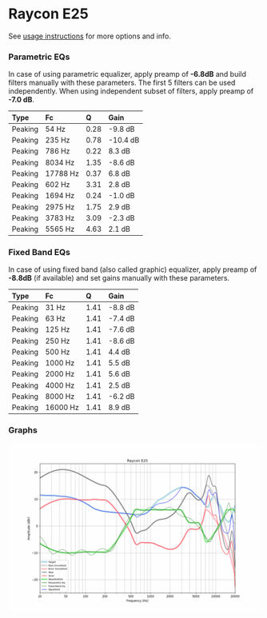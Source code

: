 # Raycon E25
See [usage instructions](https://github.com/jaakkopasanen/AutoEq#usage) for more options and info.

### Parametric EQs
In case of using parametric equalizer, apply preamp of **-6.8dB** and build filters manually
with these parameters. The first 5 filters can be used independently.
When using independent subset of filters, apply preamp of **-7.0 dB**.

| Type    | Fc       |    Q | Gain     |
|:--------|:---------|:-----|:---------|
| Peaking | 54 Hz    | 0.28 | -9.8 dB  |
| Peaking | 235 Hz   | 0.78 | -10.4 dB |
| Peaking | 786 Hz   | 0.22 | 8.3 dB   |
| Peaking | 8034 Hz  | 1.35 | -8.6 dB  |
| Peaking | 17788 Hz | 0.37 | 6.8 dB   |
| Peaking | 602 Hz   | 3.31 | 2.8 dB   |
| Peaking | 1694 Hz  | 0.24 | -1.0 dB  |
| Peaking | 2975 Hz  | 1.75 | 2.9 dB   |
| Peaking | 3783 Hz  | 3.09 | -2.3 dB  |
| Peaking | 5565 Hz  | 4.63 | 2.1 dB   |

### Fixed Band EQs
In case of using fixed band (also called graphic) equalizer, apply preamp of **-8.8dB**
(if available) and set gains manually with these parameters.

| Type    | Fc       |    Q | Gain    |
|:--------|:---------|:-----|:--------|
| Peaking | 31 Hz    | 1.41 | -8.8 dB |
| Peaking | 63 Hz    | 1.41 | -7.4 dB |
| Peaking | 125 Hz   | 1.41 | -7.6 dB |
| Peaking | 250 Hz   | 1.41 | -8.6 dB |
| Peaking | 500 Hz   | 1.41 | 4.4 dB  |
| Peaking | 1000 Hz  | 1.41 | 5.5 dB  |
| Peaking | 2000 Hz  | 1.41 | 5.6 dB  |
| Peaking | 4000 Hz  | 1.41 | 2.5 dB  |
| Peaking | 8000 Hz  | 1.41 | -6.2 dB |
| Peaking | 16000 Hz | 1.41 | 8.9 dB  |

### Graphs
![](./Raycon%20E25.png)